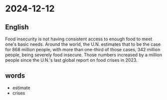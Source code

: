 # 2024-12-12

## English
Food insecurity is not having consistent
access to enough food to meet one's basic
needs. Around the world, the U.N.
estimates that to be the case for 868
million people, with more than one-third
of those cases, 342 million people, being
severely food insecure. Those numbers
increased by a million people since the
U.N.'s last global report on food crises in
2023.

## words
* estimate
* crises
